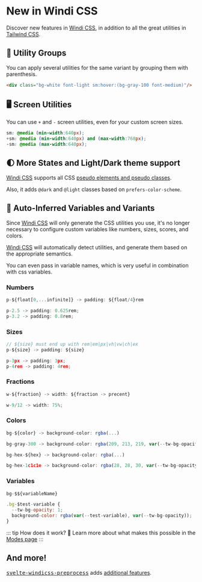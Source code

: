 [windi css]: https://github.com/windicss/windicss
[tailwind css]: https://tailwindcss.com/docs
[svelte]: /guide/svelte.html#additional-features-in-svelte-⚡%EF%B8%8F

# New in Windi CSS

Discover new features in [Windi CSS], in addition to all the great utilities in [Tailwind CSS].

## 🎳 Utility Groups

You can apply several utilities for the same variant by grouping them with parenthesis.

```html
<div class="bg-white font-light sm:hover:(bg-gray-100 font-medium)"/>
```

## 🖥 Screen Utilities

You can use `+` and `-` screen utilities, even for your custom screen sizes.

```css
sm: @media (min-width:640px);
+sm: @media (min-width:640px) and (max-width:768px);
-sm: @media (max-width:640px);
```

## 🌓 More States and Light/Dark theme support

[Windi CSS] supports all CSS [pseudo elements and pseudo classes](https://developer.mozilla.org/en-US/docs/Web/CSS/Pseudo-classes).

Also, it adds `@dark` and `@light` classes based on `prefers-color-scheme`.

## 🤖 Auto-Inferred Variables and Variants

Since [Windi CSS] will only generate the CSS utilities you use, it's no longer necessary to configure custom variables like numbers, sizes, scores, and colors.

[Windi CSS] will automatically detect utilities, and generate them based on the appropriate semantics.

You can even pass in variable names, which is very useful in combination with css variables.

### Numbers

```js
p-${float[0,...infinite]} -> padding: ${float/4}rem

p-2.5 -> padding: 0.625rem;
p-3.2 -> padding: 0.8rem;
```

### Sizes

```js
// ${size} must end up with rem|em|px|vh|vw|ch|ex
p-${size} -> padding: ${size}

p-3px -> padding: 3px;
p-4rem -> padding: 4rem;
```

### Fractions

```js
w-${fraction} -> width: ${fraction -> precent}

w-9/12 -> width: 75%;
```

### Colors

```js
bg-${color} -> background-color: rgba(...)

bg-gray-300 -> background-color: rgba(209, 213, 219, var(--tw-bg-opacity);

bg-hex-${hex} -> background-color: rgba(...)

bg-hex-1c1c1e -> background-color: rgba(28, 28, 30, var(--tw-bg-opacity));
```

### Variables

```js
bg-$${variableName}

.bg-$test-variable {
  --tw-bg-opacity: 1;
  background-color: rgba(var(--test-variable), var(--tw-bg-opacity));
}
```

::: tip How does it work? 🤔
Learn more about what makes this possible in the [Modes page](/guide/modes)
:::

## And more!

<kbd>[svelte-windicss-preprocess][svelte]</kbd> adds [additional features][svelte].
